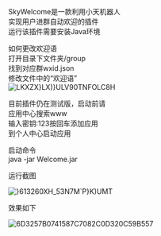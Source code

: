 SkyWelcome是一款利用小天机器人  
实现用户进群自动欢迎的插件  
运行该插件需要安装Java环境   

如何更改欢迎语  
打开目录下文件夹/group  
找到对应群wxid.json  
修改文件中的“欢迎语”  
![LKXZX}LX)}ULV90TNFOLC8H](https://user-images.githubusercontent.com/69817107/178035715-5c063891-b18b-4e51-9db3-c153f59101e9.png)

目前插件仍在测试版，启动前请  
应用中心搜索www  
输入密钥:123按回车添加应用  
到个人中心启动应用  

启动命令  
java -jar Welcome.jar

运行截图  

![}613260XH_53N7M`P}K)UMT](https://user-images.githubusercontent.com/69817107/178035422-4d633784-90d2-4b01-9efd-0254fd6dc6f5.png)

效果如下  

![6D3257B0741587C7082C0D320C59B557](https://user-images.githubusercontent.com/69817107/178035291-3e733628-c1b0-4126-a9bd-65f241bae1e0.png)

